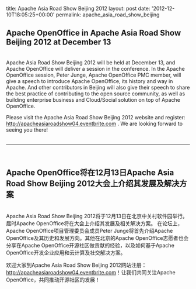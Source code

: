 title: Apache Asia Road Show Beijing 2012
layout: post
date: '2012-12-10T18:05:25+00:00'
permalink: apache_asia_road_show_beijing

<h2>Apache OpenOffice in Apache Asia Road Show Beijing 2012 at December 13</h2> 
  <div id=":1xa"> 
    <p> <br />
Apache Asia Road Show Beijing 2012 will be held at December 13, and Apache OpenOffice will deliver a session in the conference. In the Apache OpenOffice session, Peter Junge, Apache OpenOffice PMC member, will give a speech to introduce Apache OpenOffice, its history and way in Apache. And other contributors in Beijing will also give their speech to share the best practice of contributing to the open source community, as well as building enterprise business and Cloud/Social solution on top of Apache OpenOffice.<br /> </p> 
    <p>Please visit the Apache Asia Road Show Beijing 2012 website and register: <a href="http://apacheasiaroadshow04.eventbrite.com" target="_blank">http://apacheasiaroadshow04.<wbr />eventbrite.com</a> . We are looking forward to seeing you there!<br /> <br /> </p><hr /><br /> 
    <h2>
Apache OpenOffice将在12月13日Apache Asia Road Show Beijing 2012大会上介绍其发展及解决方案</h2> 
    <p> <br />
Apache Asia Road Show Beijing 2012将于12月13日在北京中关村软件园举行。<wbr />届时Apache OpenOffice将在大会上介绍其发展及相关解决方案。 在论坛上，Apache OpenOffice项目管理委员会成员Peter Junge将首先介绍Apache OpenOffice及其历史和发展方向。<wbr />其他在北京的Apache OpenOffice志愿者也会分享在Apache OpenOffice开源社区做贡献的经验，<wbr />以及如何基于Apache OpenOffice开发企业应用和云计算及社交解决方案。 </p> 
    <p>欢迎大家到Apache Asia Road Show Beijing 2012网站注册： <a href="http://apacheasiaroadshow04.eventbrite.com" target="_blank">http://apacheasiaroadshow04.<wbr />eventbrite.com</a>！让我们共同关注Apache OpenOffice，共同推动开源社区的发展！<br /> <br /></p> 
  </div>
